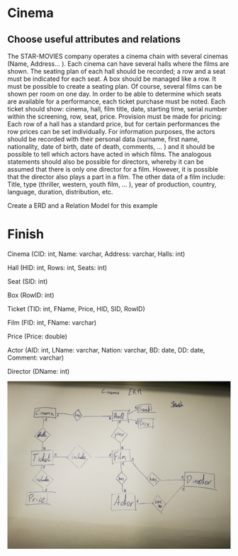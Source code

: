 # Cinema
## Choose useful attributes and relations


The STAR-MOVIES company operates a cinema chain with several cinemas (Name,
Address... ). Each cinema can have several halls where the films are shown. The seating plan of each hall should be recorded; a row and a seat must be indicated for each seat. A box should be managed like a row.
It must be possible to create a seating plan. Of course, several films can be shown per room on one day. In order to be able to determine which seats are available for a performance, each ticket purchase must be noted. Each ticket should show: cinema, hall, film title, date, starting time, serial number within the screening, row, seat, price.
Provision must be made for pricing: Each row of a hall has a standard price, but for certain performances the row prices can be set individually. For information purposes, the actors should be recorded with their personal data (surname, first name, nationality, date of birth, date of death, comments, ... ) and it should be possible to tell which actors have acted in which films.
The analogous statements should also be possible for directors, whereby it can be assumed that there is only one director for a film. However, it is possible that the director also plays a part in a film.
The other data of a film include: Title, type (thriller, western, youth film, ... ), year of production, country, language, duration, distribution, etc.

Create a ERD and a Relation Model for this example

# Finish

Cinema (CID: int, Name: varchar, Address: varchar, Halls: int)

Hall (HID: int, Rows: int, Seats: int)

Seat (SID: int)

Box (RowID: int)

Ticket (TID: int, FName, Price, HID, SID, RowID)

Film (FID: int, FName: varchar)

Price (Price: double)

Actor (AID: int, LName: varchar, Nation: varchar, BD: date, DD: date, Comment: varchar)

Director (DName: int)

![Photo](photo.jpg)